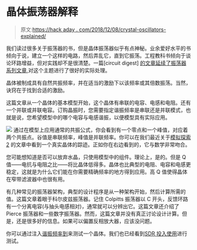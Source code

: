 # 晶体振荡器解释

> 原文:[https://hack aday . com/2018/12/08/crystal-oscillators-explained/](https://hackaday.com/2018/12/08/crystal-oscillators-explained/)

我们读过很多关于振荡器的书，但是晶体振荡器似乎有点神秘。业余爱好水平的书倾向于说，建立一个这样的电路，然后弄乱它，直到它振荡。工程教科书倾向于谈论环路增益，但对实践却不是很清楚。一篇[circuit digest] [的文章延续了振荡器系列文章](https://circuitdigest.com/tutorial/quartz-crystal-oscillator/),对这个主题进行了很好的实际处理。

晶体被制成具有自然共振频率，并在适当的激励下以该频率或其倍数振荡。当然，诀窍在于找到合适的激励。

这篇文章从一个晶体的基本模型开始，这个晶体有串联的电容、电感和电阻。还有一个并联或并联电容。订购晶振时，您需要指定谐振频率是串联还是并联模式，也就是说，您希望模型中的哪个电容与电感谐振，以便模型具有实际应用。

[![](../Images/f6d3432452caf0d2e701b2f3762231f5.png)](https://hackaday.com/wp-content/uploads/2018/06/vna4.png) 通过在模型上应用通常的共振公式，你会看到有一个零点和一个峰值，对应着两个共振点。谷值是串联频率，峰值是并联频率。你可以在我们最近关于[模拟探索 2](https://hackaday.com/2018/06/20/analog-discovery-2-as-a-vector-network-analyzer/) 的文章中看到一个真实晶体的踪迹。正如你在右边看到的，它与数学非常吻合。

您可能想知道是否可以放弃水晶，只使用模型中的组件。理论上，是的。但是 Q 值——电抗与电阻之比——将比晶体低得多。晶体也比典型的电阻、电容和电感更稳定，这就是为什么它们能在你需要精确频率的地方得到应用。高 Q 值使得晶体在窄带滤波器中也很有用。

有几种常见的振荡器架构，典型的设计程序是从一种架构开始，然后计算所需的值。这篇文章着眼于科尔皮兹振荡器。记住 Colpitts 振荡器以 C 开头，反馈环路有一个分离电容(与抽头电感相对)，通常就可以分辨出它。这篇文章还介绍了 Pierce 振荡器和一些数字振荡器。然而，这篇文章并没有真正讨论设计计算。但是，还是很多好的信息。如果可以偏置反相放大器，应该没问题。

你可以通过注入[谐振频率到](https://hackaday.com/2018/10/20/the-crystal-testing-method/)来测试一个晶体。我们也已经看到[SDR 投入使用](https://hackaday.com/2018/06/06/classifying-crystals-with-an-sdr-dongle/)进行测试。